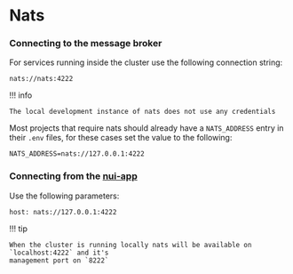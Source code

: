 # Nats

### Connecting to the message broker

For services running inside the cluster use the following connection string:

```shell
nats://nats:4222
```

!!! info

    The local development instance of nats does not use any credentials

Most projects that require nats should already have a `NATS_ADDRESS` entry in their `.env` files, for these cases
set the value to the following:

```shell
NATS_ADDRESS=nats://127.0.0.1:4222
```

### Connecting from the [nui-app](https://natsnui.app/)

Use the following parameters:

```shell
host: nats://127.0.0.1:4222
```

!!! tip

    When the cluster is running locally nats will be available on `localhost:4222` and it's
    management port on `8222` 
